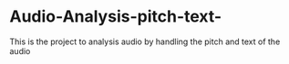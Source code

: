 # Audio-Analysis-pitch-text-
This is the project to analysis audio by handling the pitch and text of the audio
